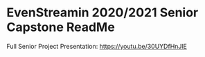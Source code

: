 # EvenStreamin 2020/2021 Senior Capstone ReadMe

Full Senior Project Presentation:
https://youtu.be/30UYDfHnJlE
